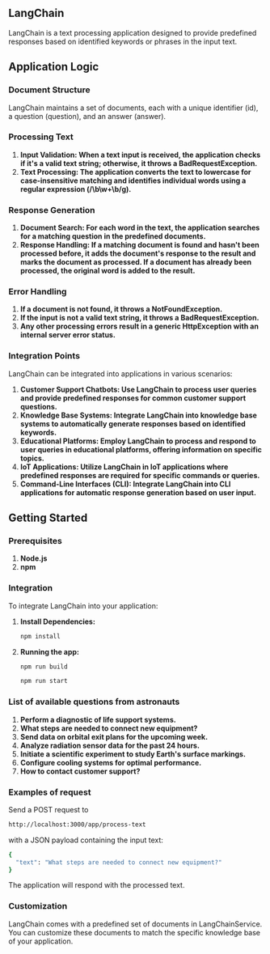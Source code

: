 ## LangChain

LangChain is a text processing application designed to provide predefined responses based on identified keywords or phrases in the input text.

## Application Logic
### Document Structure
LangChain maintains a set of documents, each with a unique identifier (id), a question (question), and an answer (answer).

### Processing Text
1. **Input Validation: When a text input is received, the application checks if it's a valid text string; otherwise, it throws a BadRequestException.**
2. **Text Processing: The application converts the text to lowercase for case-insensitive matching and identifies individual words using a regular expression (/\b\w+\b/g).**

### Response Generation
1. **Document Search: For each word in the text, the application searches for a matching question in the predefined documents.**
2. **Response Handling: If a matching document is found and hasn't been processed before, it adds the document's response to the result and marks the document as processed. If a document has already been processed, the original word is added to the result.**

### Error Handling
1. **If a document is not found, it throws a NotFoundException.**
2. **If the input is not a valid text string, it throws a BadRequestException.**
3. **Any other processing errors result in a generic HttpException with an internal server error status.**
### Integration Points
LangChain can be integrated into applications in various scenarios:

1. **Customer Support Chatbots: Use LangChain to process user queries and provide predefined responses for common customer support questions.**
2. **Knowledge Base Systems: Integrate LangChain into knowledge base systems to automatically generate responses based on identified keywords.**
3. **Educational Platforms: Employ LangChain to process and respond to user queries in educational platforms, offering information on specific topics.**
4. **IoT Applications: Utilize LangChain in IoT applications where predefined responses are required for specific commands or queries.**
5. **Command-Line Interfaces (CLI): Integrate LangChain into CLI applications for automatic response generation based on user input.**

## Getting Started
### Prerequisites
1. **Node.js**
2. **npm**


### Integration

To integrate LangChain into your application:

1. **Install Dependencies:**
   ```bash
   npm install

2. **Running the app:**

   ```bash
   npm run build
   ```
   ```bash
   npm run start
   ```

### List of available questions from astronauts
1. **Perform a diagnostic of life support systems.**
2. **What steps are needed to connect new equipment?**
3. **Send data on orbital exit plans for the upcoming week.**
4. **Analyze radiation sensor data for the past 24 hours.**
5. **Initiate a scientific experiment to study Earth's surface markings.**
6. **Configure cooling systems for optimal performance.**
7. **How to contact customer support?**

### Examples of request

Send a POST request to 

```bash
http://localhost:3000/app/process-text
```
with a JSON payload containing the input text:
```bash
{
  "text": "What steps are needed to connect new equipment?"
}
```
The application will respond with the processed text.

### Customization
LangChain comes with a predefined set of documents in LangChainService. You can customize these documents to match the specific knowledge base of your application.